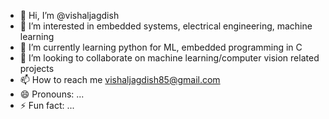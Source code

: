 - 👋 Hi, I’m @vishaljagdish
- 👀 I’m interested in embedded systems, electrical engineering, machine learning
- 🌱 I’m currently learning python for ML, embedded programming in C
- 💞️ I’m looking to collaborate on machine learning/computer vision related projects
- 📫 How to reach me vishaljagdish85@gmail.com 
- 😄 Pronouns: ...
- ⚡ Fun fact: ...

<!---
vishaljagdish/vishaljagdish is a ✨ special ✨ repository because its `README.md` (this file) appears on your GitHub profile.
You can click the Preview link to take a look at your changes.
--->
